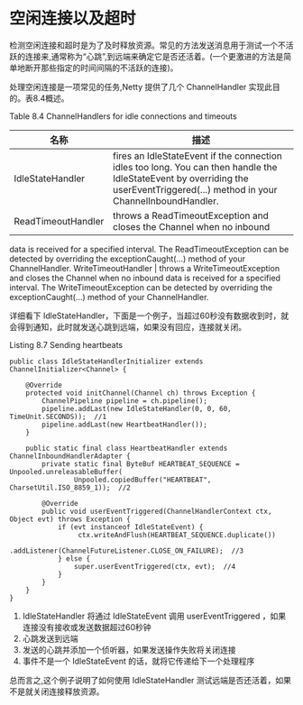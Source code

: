 空闲连接以及超时
====

检测空闲连接和超时是为了及时释放资源。常见的方法发送消息用于测试一个不活跃的连接来,通常称为“心跳”,到远端来确定它是否还活着。(一个更激进的方法是简单地断开那些指定的时间间隔的不活跃的连接)。

处理空闲连接是一项常见的任务,Netty 提供了几个 ChannelHandler 实现此目的。表8.4概述。

Table 8.4 ChannelHandlers for idle connections and timeouts

名称 | 描述
-----|----
IdleStateHandler | fires an IdleStateEvent if the connection idles too long. You can then handle the IdleStateEvent by overriding the userEventTriggered(...) method in your ChannelInboundHandler.
ReadTimeoutHandler |throws a ReadTimeoutException and closes the Channel when no inbound
data is received for a specified interval. The ReadTimeoutException can be detected by overriding the exceptionCaught(...) method of your ChannelHandler.
WriteTimeoutHandler | throws a WriteTimeoutException and closes the Channel when no inbound
data is received for a specified interval. The WriteTimeoutException can be detected by overriding the exceptionCaught(...) method of your ChannelHandler.

详细看下 IdleStateHandler，下面是一个例子，当超过60秒没有数据收到时，就会得到通知，此时就发送心跳到远端，如果没有回应，连接就关闭。

Listing 8.7 Sending heartbeats

	public class IdleStateHandlerInitializer extends ChannelInitializer<Channel> {
	
	    @Override
	    protected void initChannel(Channel ch) throws Exception {
	        ChannelPipeline pipeline = ch.pipeline();
	        pipeline.addLast(new IdleStateHandler(0, 0, 60, TimeUnit.SECONDS));  //1
	        pipeline.addLast(new HeartbeatHandler());
	    }
	
	    public static final class HeartbeatHandler extends ChannelInboundHandlerAdapter {
	        private static final ByteBuf HEARTBEAT_SEQUENCE = Unpooled.unreleasableBuffer(
	                Unpooled.copiedBuffer("HEARTBEAT", CharsetUtil.ISO_8859_1));  //2
	
	        @Override
	        public void userEventTriggered(ChannelHandlerContext ctx, Object evt) throws Exception {
	            if (evt instanceof IdleStateEvent) {
	                 ctx.writeAndFlush(HEARTBEAT_SEQUENCE.duplicate())
	                         .addListener(ChannelFutureListener.CLOSE_ON_FAILURE);  //3
	            } else {
	                super.userEventTriggered(ctx, evt);  //4
	            }
	        }
	    }
	}

1. IdleStateHandler 将通过 IdleStateEvent 调用 userEventTriggered ，如果连接没有接收或发送数据超过60秒钟
2. 心跳发送到远端
3. 发送的心跳并添加一个侦听器，如果发送操作失败将关闭连接
4. 事件不是一个 IdleStateEvent 的话，就将它传递给下一个处理程序

总而言之,这个例子说明了如何使用 IdleStateHandler 测试远端是否还活着，如果不是就关闭连接释放资源。
